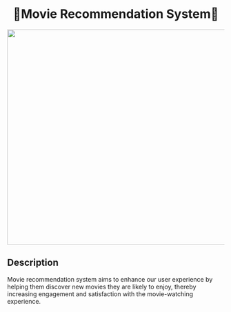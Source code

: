 <h1 align="center"> 🎥Movie Recommendation System🎥 </h1>
<image src = "image/CINEMA.jpg" width="2000" height="500">
  
## Description
Movie recommendation system aims to enhance our user experience by helping them discover new movies they are likely to enjoy, thereby increasing engagement and satisfaction with the movie-watching experience.
